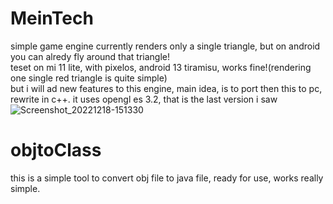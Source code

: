 # MeinTech
simple game engine
currently renders only a single triangle, but on android you can alredy fly around that triangle!  
teset on mi 11 lite, with pixelos, android 13 tiramisu, works fine!(rendering one single red triangle is quite simple)  
but i will ad new features to this engine, main idea, is to port then this to pc, rewrite in c++. it uses opengl es 3.2, that is the last version i saw
![Screenshot_20221218-151330](https://user-images.githubusercontent.com/48290199/208300568-4bebca1c-f6db-482c-a94b-870bb1ca8e1c.png)
# objtoClass  
this is a simple tool to convert obj file to java file, ready for use, works really simple.
